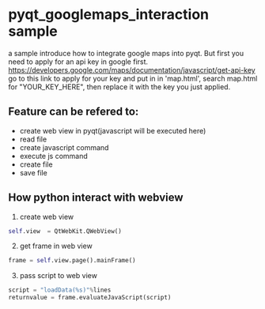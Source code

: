 # pyqt_googlemaps_interaction sample
a sample introduce how to integrate google maps into pyqt.
But first you need to apply for an api key in google first.
https://developers.google.com/maps/documentation/javascript/get-api-key
go to this link to apply for your key and put in in  'map.html', search map.html for "YOUR_KEY_HERE", then replace it with the key you just applied.
## Feature can be refered to:
* create web view in pyqt(javascript will be executed here)
* read file
* create javascript command
* execute js command
* create file
* save file

## How python interact with webview
1. create web view 
```python
self.view  = QtWebKit.QWebView()
```
2. get frame in web view
```python
frame = self.view.page().mainFrame()
```
3. pass script to web view
```python
script = "loadData(%s)"%lines
returnvalue = frame.evaluateJavaScript(script)
```
